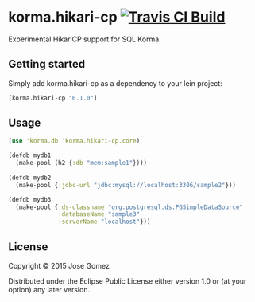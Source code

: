 # korma.hikari-cp [![Travis CI Build](https://travis-ci.org/k13labs/korma.hikari-cp.svg?branch=master)](https://travis-ci.org/k13labs/korma.hikari-cp)

Experimental HikariCP support for SQL Korma.

## Getting started

Simply add korma.hikari-cp as a dependency to your lein project:

```clojure
[korma.hikari-cp "0.1.0"]
```

## Usage

```clojure
(use 'korma.db 'korma.hikari-cp.core)

(defdb mydb1
  (make-pool (h2 {:db "mem:sample1"})))
  
(defdb mydb2
  (make-pool {:jdbc-url "jdbc:mysql://localhost:3306/sample2"}))

(defdb mydb3
  (make-pool {:ds-classname "org.postgresql.ds.PGSimpleDataSource"
              :databaseName "sample3"
              :serverName "localhost"}))
```

## License

Copyright © 2015 Jose Gomez

Distributed under the Eclipse Public License either version 1.0 or (at
your option) any later version.
